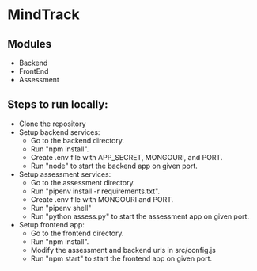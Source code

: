# MindTrack

## Modules

- Backend
- FrontEnd
- Assessment

## Steps to run locally:

- Clone the repository
- Setup backend services:
  - Go to the backend directory.
  - Run "npm install".
  - Create .env file with APP_SECRET, MONGOURI, and PORT.
  - Run "node" to start the backend app on given port.
- Setup assessment services:
  - Go to the assessment directory.
  - Run "pipenv install -r requirements.txt".
  - Create .env file with MONGOURI and PORT.
  - Run "pipenv shell"
  - Run "python assess.py" to start the assessment app on given port.
- Setup frontend app:
  - Go to the frontend directory.
  - Run "npm install".
  - Modify the assessment and backend urls in src/config.js
  - Run "npm start" to start the frontend app on given port.
